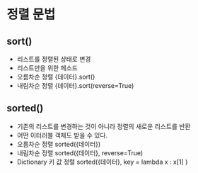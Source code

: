 # 정렬 문법 

## sort()
- 리스트를 정렬된 상태로 변경
- 리스트만을 위한 메소드
- 오름차순 정렬 {데이터}.sort()
- 내림차순 정렬 {데이터}.sort(reverse=True)

## sorted()
- 기존의 리스트를 변경하는 것이 아니라 정렬의 새로운 리스트를 반환
- 어떤 이터러블 객체도 받을 수 있다.
- 오름차순 정렬 sorted({데이터})
- 내림차순 정렬 sorted({데이터}, reverse=True)
- Dictionary 키 값 정렬 sorted({데이터}, key = lambda x : x[1] )
